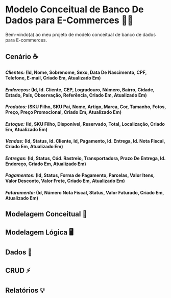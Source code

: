 # Modelo Conceitual de Banco De Dados para E-Commerces 👨‍💼

Bem-vindo(a) ao meu projeto de modelo conceitual de banco de dados para E-commerces.

## Cenário ☕️

#### *Clientes:* (Id, Nome, Sobrenome, Sexo, Data De Nascimento, CPF, Telefone, E-mail, Criado Em, Atualizado Em)
#### *Endereços:* (Id, Id. Cliente, CEP, Logradouro, Número, Bairro, Cidade, Estado, País, Observação, Referência, Criado Em, Atualizado Em)
#### *Produtos:* (SKU Filho, SKU Pai, Nome, Artigo, Marca, Cor, Tamanho, Fotos, Preço, Preço Promocional, Criado Em, Atualizado Em)
#### *Estoque:* (Id, SKU Filho, Disponível, Reservado, Total, Localização, Criado Em, Atualizado Em)
#### *Vendas:* (Id, Status, Id. Cliente, Id, Pagamento, Id. Entrega, Id. Nota Fiscal, Criado Em, Atualizado Em)
#### *Entregas:* (Id, Status, Cód. Rastreio, Transportadora, Prazo De Entrega, Id. Endereço, Criado Em, Atualizado Em)
#### *Pagamentos:* (Id, Status, Forma de Pagamento, Parcelas, Valor Itens, Valor Desconto, Valor Frete, Criado Em, Atualizado Em)
#### *Faturamento:* (Id, Número Nota Fiscal, Status, Valor Faturado, Criado Em, Atualizado Em)


## Modelagem Conceitual 🦄

## Modelagem Lógica 🖥️

## Dados 📜

## CRUD ⚡

## Relatórios 💡
